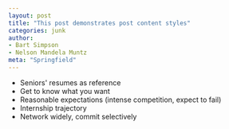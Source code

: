```yaml
---
layout: post
title: "This post demonstrates post content styles"
categories: junk
author:
- Bart Simpson
- Nelson Mandela Muntz
meta: "Springfield"
---
```



- Seniors' resumes as reference
- Get to know what you want
- Reasonable expectations (intense competition, expect to fail)
- Internship trajectory
- Network widely, commit selectively

